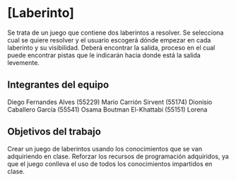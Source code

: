 # [Laberinto]

Se trata de un juego que contiene dos laberintos a resolver. Se selecciona cual se quiere resolver y el usuario escogerá dónde empezar en cada laberinto y su visibilidad. Deberá encontrar la salida, proceso en el cual puede encontrar pistas que le indicarán hacia donde está la salida levemente.

## Integrantes del equipo

Diego Fernandes Alves (55229)
Mario Carrión Sirvent (55174)
Dionisio Caballero García (55541)
Osama Boutman El-Khattabi (55151)
Lorena 





## Objetivos del trabajo

Crear un juego de laberintos usando los conocimientos que se van adquiriendo en clase.
Reforzar los recursos de programación adquiridos, ya que el juego conlleva el uso de todos los conocimientos impartidos en clase.
